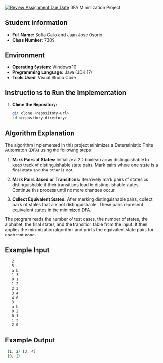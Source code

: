 [![Review Assignment Due Date](https://classroom.github.com/assets/deadline-readme-button-22041afd0340ce965d47ae6ef1cefeee28c7c493a6346c4f15d667ab976d596c.svg)](https://classroom.github.com/a/95BWY5mA)
DFA Minimization Project

## Student Information
- **Full Name:** Sofia Gallo and Juan Jose Osorio
- **Class Number:** 7309

## Environment
- **Operating System:** Windows 10
- **Programming Language:** Java (JDK 17)
- **Tools Used:** Visual Studio Code

## Instructions to Run the Implementation
1. **Clone the Repository:**
   ```sh
   git clone <repository-url>
   cd <repository-directory>

## Algorithm Explanation
The algorithm implemented in this project minimizes a Deterministic Finite Automaton (DFA) using the following steps:

1. **Mark Pairs of States:**
Initialize a 2D boolean array distinguishable to keep track of distinguishable state pairs.
Mark pairs where one state is a final state and the other is not.

2. **Mark Pairs Based on Transitions:**
Iteratively mark pairs of states as distinguishable if their transitions lead to distinguishable states.
Continue this process until no more changes occur.

3. **Collect Equivalent States:**
After marking distinguishable pairs, collect pairs of states that are not distinguishable.
These pairs represent equivalent states in the minimized DFA.
   
The program reads the number of test cases, the number of states, the alphabet, the final states, and the transition table from the input. It then applies the minimization algorithm and prints the equivalent state pairs for each test case.

## Example Input
 ```sh
    2
    5
    a b
    1 3
    0 1
    1 2
    2 3
    3 4
    4 0
    3
    a b
    0 2
    0 1
    1 2
    2 0
 ```
## Example Output
 ```sh
  (1, 2) (3, 4)
  (0, 2)
 ```
